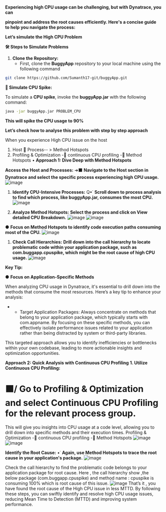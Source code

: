 **Experiencing high CPU usage can be challenging, but with Dynatrace, you can**

**pinpoint and address the root causes efficiently. Here's a concise guide to help you navigate the process:**

**Let’s simulate the High CPU Problem**

**🛠️ Steps to Simulate Problems**

1. **Clone the Repository:**
    - First, clone the **BuggyApp** repository to your local machine using the following command
```bash
git clone https://github.com/Sumanth17-git/buggyApp.git
```
**🔧 Simulate CPU Spike:**

To simulate a **CPU spike**, invoke the **buggyApp.jar** with the following command:

```bash
java -jar buggyApp.jar PROBLEM_CPU
```
**This will spike the CPU usage to 90%**

**Let’s check how to analyse this problem with step by step approach**

When you experience High CPU issue on the host

1. Host  Process-- > Method Hotspots
2. Profiling & Optimization - continuous CPU profiling - Method Hotspots
• **Approach 1: Dive Deep with Method Hotspots**

**Access the Host and Processes:**
➜⬛ **Navigate to the Host section in Dynatrace and select the specific process experiencing high CPU usage.**
![image](https://github.com/user-attachments/assets/0cc16e5f-d7ec-4dbe-b446-9aef3f736fdf)

1. **Identify CPU-Intensive Processes:**
Q•˙ **Scroll down to process analysis to find which process, like buggyApp.jar, consumes the most CPU.**
![image](https://github.com/user-attachments/assets/6c61c99f-3cc7-4d10-80cc-428af47b91d9)

1. **Analyze Method Hotspots:**
**Select the process and click on View detailed CPU Breakdown.**
![image](https://github.com/user-attachments/assets/29cd575e-1c30-43f2-8b94-f51f28f95f0c)
![image](https://github.com/user-attachments/assets/2bcc06d9-cdb0-45f8-8e3f-4041bd311c07)

● **Focus on Method Hotspots to identify code execution paths consuming most of the CPU.**
![image](https://github.com/user-attachments/assets/d6e9e314-4570-4c65-8123-0837260bffbc)

1. **Check Call Hierarchies:**
**Drill down into the call hierarchy to locate problematic code within your application package, such as com.buggapp.cpuspike, which might be the root cause of high CPU usage.**
![image](https://github.com/user-attachments/assets/6a53b5d8-6f19-47c3-8917-ceb6bb983bf2)

**Key Tip:**

● **Focus on Application-Specific Methods**

When analyzing CPU usage in Dynatrace, it's essential to drill down into the methods that consume the most resources. Here’s a key tip to enhance your analysis:

- - Target Application Packages: Always concentrate on methods that belong to your application package, which typically starts with com.appname. By focusing on these specific methods, you can effectively isolate performance issues related to your application rather than being distracted by system or third-party libraries.

This targeted approach allows you to identify inefficiencies or bottlenecks within your own codebase, leading to more actionable insights and optimization opportunities.

**Approach 2: Quick Analysis with Continuous CPU Profiling**
**1\. Utilize Continuous CPU Profiling:**

# ⬛/ Go to **Profiling & Optimization** and select **Continuous CPU Profiling** for the relevant process group.

This will give you insights into CPU usage at a code level, allowing you to drill down into specific methods and their execution times.
Profiling & Optimization - continuous CPU profiling - Method Hotspots
![image](https://github.com/user-attachments/assets/61a104be-4c33-4494-93b1-110597712dd6)
![image](https://github.com/user-attachments/assets/43356e79-b9d2-4157-a775-a8d730c6fd10)

**Identify the Root Cause:**
•˙ **Again, use Method Hotspots to trace the root cause in your application's package.**
![image](https://github.com/user-attachments/assets/a112b8b9-950e-4255-a294-d3af530114d2)

Check the call hierarchy to find the problematic code belongs to your application package for root cause. Here , the call hierarchy show ,the below package (com.buggapp.cpuspike) and method name : cpuspike is consuming 100% which is root cause of this issue.
![image](https://github.com/user-attachments/assets/1ac111e3-db92-4e3d-ab48-ec4394c744a4)
That’s it , you have found the root cause of the High CPU issue in less MTTD.
By following these steps, you can swiftly identify and resolve high CPU usage issues, reducing Mean Time to Detection (MTTD) and improving system performance.
